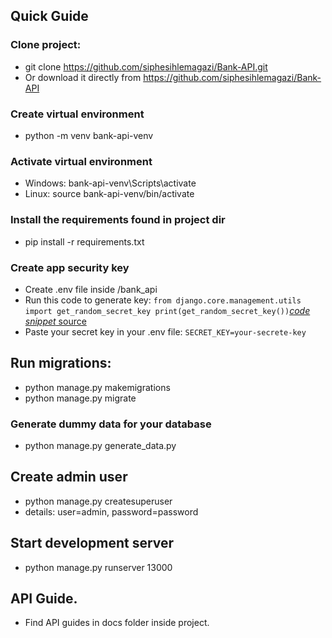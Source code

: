 ## Quick Guide

### Clone project: 
- git clone https://github.com/siphesihlemagazi/Bank-API.git
- Or download it directly from https://github.com/siphesihlemagazi/Bank-API

### Create virtual environment
- python -m venv bank-api-venv

### Activate virtual environment
- Windows: bank-api-venv\Scripts\activate 
- Linux:  source bank-api-venv/bin/activate

### Install the requirements found in project dir
- pip install -r requirements.txt

### Create app security key
- Create .env file inside /bank_api
- Run this code to generate key:
`from django.core.management.utils import get_random_secret_key
print(get_random_secret_key())`[_code snippet_ source](https://www.educative.io/answers/how-to-generate-a-django-secretkey)
- Paste your secret key in your .env file:
`SECRET_KEY=your-secrete-key`

## Run migrations:
- python manage.py makemigrations
- python manage.py migrate

### Generate dummy data for your database
- python manage.py generate_data.py

## Create admin user
- python manage.py createsuperuser 
- details: user=admin, password=password

## Start development server
- python manage.py runserver 13000

## API Guide.
- Find API guides in docs folder inside project.